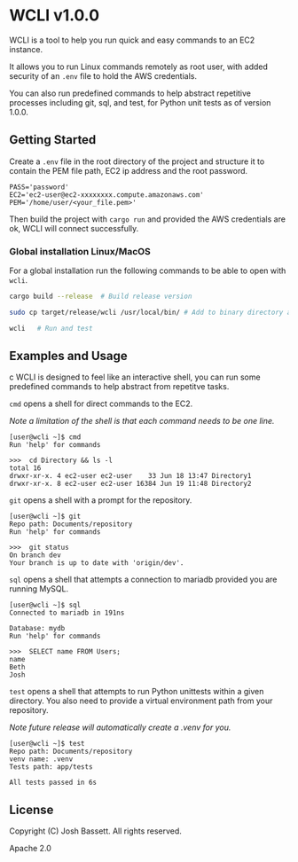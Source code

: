  # WCLI v1.0.0

 WCLI is a tool to help you run quick and easy commands to an EC2 instance.

 It allows you to run Linux commands remotely as root user, with added security of an `.env`
 file to hold the AWS credentials.

 You can also run predefined commands to help abstract repetitive processes including git, sql, and test, for
 Python unit tests as of version 1.0.0.

 ## Getting Started

 Create a `.env` file in the root directory of the project and structure it to contain the
 PEM file path, EC2 ip address and the root password.

 ```env
 PASS='password'
 EC2='ec2-user@ec2-xxxxxxxx.compute.amazonaws.com'
 PEM='/home/user/<your_file.pem>'
 ```
 Then build the project with `cargo run` and provided the AWS credentials are ok, WCLI will
 connect successfully.

 ### Global installation Linux/MacOS
 For a global installation run the following commands to be able to open with `wcli`.
 ```bash
 cargo build --release  # Build release version

 sudo cp target/release/wcli /usr/local/bin/ # Add to binary directory as an executable

 wcli   # Run and test 
 ```

 ## Examples and Usage
c
 WCLI is designed to feel like an interactive shell, you can run some predefined commands
 to help abstract from repetitve tasks.

 `cmd` opens a shell for direct commands to the EC2.

 _Note a limitation of the shell is that each command needs to be one line._

 ```plaintext
 [user@wcli ~]$ cmd
 Run 'help' for commands

 >>>  cd Directory && ls -l
 total 16
 drwxr-xr-x. 4 ec2-user ec2-user    33 Jun 18 13:47 Directory1
 drwxr-xr-x. 8 ec2-user ec2-user 16384 Jun 19 11:48 Directory2
 ```

 `git` opens a shell with a prompt for the repository.
 ```plaintext
 [user@wcli ~]$ git
 Repo path: Documents/repository
 Run 'help' for commands

 >>>  git status
 On branch dev
 Your branch is up to date with 'origin/dev'.
 ```

 `sql` opens a shell that attempts a connection to mariadb provided you are running MySQL.
 ```plaintext
 [user@wcli ~]$ sql
 Connected to mariadb in 191ns

 Database: mydb
 Run 'help' for commands

 >>>  SELECT name FROM Users;
 name
 Beth
 Josh
 ```

 `test` opens a shell that attempts to run Python unittests within a given directory. You
 also need to provide a virtual environment path from your repository.

 _Note future release will automatically create a .venv for you._

 ```plaintext
 [user@wcli ~]$ test
 Repo path: Documents/repository
 venv name: .venv
 Tests path: app/tests

 All tests passed in 6s
 ``````

 ## License

 Copyright (C) Josh Bassett. All rights reserved.

 Apache 2.0

